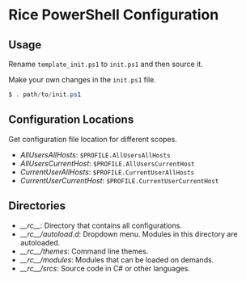 # Rice PowerShell Configuration

## Usage

Rename `template_init.ps1` to `init.ps1` and then source it.

Make your own changes in the `init.ps1` file.

```powershell
$ . path/to/init.ps1
```

## Configuration Locations

Get configuration file location for different scopes.

- *AllUsersAllHosts*: `$PROFILE.AllUsersAllHosts`
- *AllUsersCurrentHost*: `$PROFILE.AllUsersCurrentHost`
- *CurrentUserAllHosts*: `$PROFILE.CurrentUserAllHosts`
- *CurrentUserCurrentHost*: `$PROFILE.CurrentUserCurrentHost`

## Directories

- *\_\_rc\_\_*: Directory that contains all configurations.
- *\_\_rc\_\_/autoload.d*: Dropdown menu. Modules in this directory are autoloaded.
- *\_\_rc\_\_/themes*: Command line themes.
- *\_\_rc\_\_/modules*: Modules that can be loaded on demands.
- *\_\_rc\_\_/srcs*: Source code in C# or other languages.
